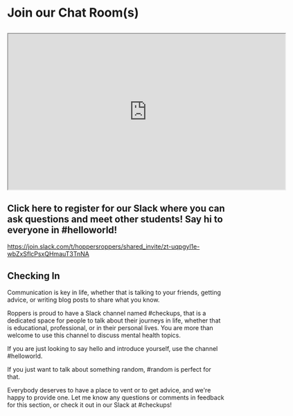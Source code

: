 # Join our Chat Room(s)

## <iframe allowfullscreen height="360" src="https://www.youtube.com/embed/K_Ds4jxsv2A?wmode=opaque" width="640"></iframe> 

## Click here to register for our Slack where you can ask questions and meet other students! Say hi to everyone in \#helloworld!

<https://join.slack.com/t/hoppersroppers/shared_invite/zt-uqpgyl1e-wbZxSflcPsxQHmauT3TnNA>

  

## Checking In

Communication is key in life, whether that is talking to your friends,
getting advice, or writing blog posts to share what you know.

Roppers is proud to have a Slack channel named \#checkups, that is a
dedicated space for people to talk about their journeys in life, whether
that is educational, professional, or in their personal lives. You are
more than welcome to use this channel to discuss mental health topics.

If you are just looking to say hello and introduce yourself, use the
channel \#helloworld.

If you just want to talk about something random, \#random is perfect for
that.

Everybody deserves to have a place to vent or to get advice, and we're
happy to provide one. Let me know any questions or comments in feedback
for this section, or check it out in our Slack at \#checkups!
